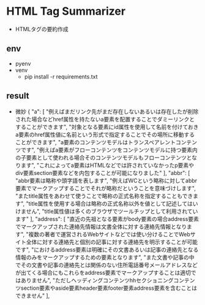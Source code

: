 # HTML Tag Summarizer
- HTMLタグの要約作成
## env
- pyenv
- venv
  - pip install -r requirements.txt
## result
- 微妙
{
  "a": [
    "例えばまだリンク先がまだ存在しないあるいは存在したが削除された場合などhref属性を持たないa要素を配置することでダミーリンクとすることができます",
    "対象となる要素にid属性を使用して名前を付けておきa要素のhref属性値に名前という形式で指定することでその場所に移動することができます",
    "a要素のコンテンツモデルはトランスペアレントコンテンツです",
    "例えばa要素がフローコンテンツをコンテンツモデルに持つ要素内の子要素として使われる場合そのコンテンツモデルもフローコンテンツとなります",
    "これによってa要素はHTMLなどでは許されていなかったp要素やdiv要素section要素などを内包することが可能になりました"
  ],
  "abbr": [
    "abbr要素は略称や頭字語を表します",
    "例えばWCという略称に対してabbr要素でマークアップすることでそれが略称だということを意味づけします",
    "またtitle属性をあわせて使うことで略称の正式名称を指定することもできます",
    "title属性を使用する場合は略称の正式名称以外を値として記述してはいけません",
    "title属性値は多くのブラウザでツールチップとして利用されています"
  ],
  "address": [
    "直近の先祖となる要素がbody要素の場合address要素でマークアップされた連絡先情報は文書全体に対する連絡先情報となります",
    "複数の著者で運営されるWebサイトなどでは使い分けることでWebサイト全体に対する連絡先と個別の記事に対する連絡先を明示することが可能です",
    "におけるaddress要素は明確にその文書あるいは記事の連絡先となる情報のみをマークアップするための要素となります",
    "また文書や記事の中でその文書や記事の連絡先とは関係のない住所電話番号メールアドレスなどが出てくる場合にもこれらをaddress要素でマークアップすることは適切ではありません",
    "ただしヘッディングコンテンツhhセクショニングコンテンツsection要素やaside要素header要素footer要素address要素を含むことはできません"
  ],
